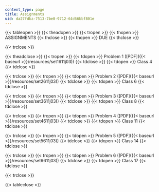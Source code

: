 ```yaml
---
content_type: page
title: Assignments
uid: da27fdba-7513-7be0-9712-64d66bbf801e
---
```


{{< tableopen >}}
{{< theadopen >}}
{{< tropen >}}
{{< thopen >}}
ASSIGNMENTS
{{< thclose >}}
{{< thopen >}}
DUE
{{< thclose >}}

{{< trclose >}}

{{< theadclose >}}
{{< tropen >}}
{{< tdopen >}}
Problem 1 ([PDF]({{< baseurl >}}/resources/set1611j03))
{{< tdclose >}}
{{< tdopen >}}
Class 4
{{< tdclose >}}

{{< trclose >}}
{{< tropen >}}
{{< tdopen >}}
Problem 2 ([PDF]({{< baseurl >}}/resources/set2611j03))
{{< tdclose >}}
{{< tdopen >}}
Class 6
{{< tdclose >}}

{{< trclose >}}
{{< tropen >}}
{{< tdopen >}}
Problem 3 ([PDF]({{< baseurl >}}/resources/set3611j03))
{{< tdclose >}}
{{< tdopen >}}
Class 8
{{< tdclose >}}

{{< trclose >}}
{{< tropen >}}
{{< tdopen >}}
Problem 4 ([PDF]({{< baseurl >}}/resources/set4611j03))
{{< tdclose >}}
{{< tdopen >}}
Class 11
{{< tdclose >}}

{{< trclose >}}
{{< tropen >}}
{{< tdopen >}}
Problem 5 ([PDF]({{< baseurl >}}/resources/set5611j03))
{{< tdclose >}}
{{< tdopen >}}
Class 14
{{< tdclose >}}

{{< trclose >}}
{{< tropen >}}
{{< tdopen >}}
Problem 6 ([PDF]({{< baseurl >}}/resources/set6611j03))
{{< tdclose >}}
{{< tdopen >}}
Class 17
{{< tdclose >}}

{{< trclose >}}

{{< tableclose >}}